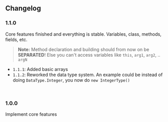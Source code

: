 ## Changelog
### 1.1.0
Core features finished and everything is stable. Variables, class, methods, fields, etc.
> **Note:** Method declaration and building should from now on be __SEPARATED__! Else you can't access variables like `this`, `arg1`, `arg2`, .. `argN`

- `1.1.1`: Added basic arrays
- `1.1.2`: Reworked the data type system. An example could be instead of doing `DataType.Integer`, you now do `new IntegerType()`

<br>

### 1.0.0
Implement core features
